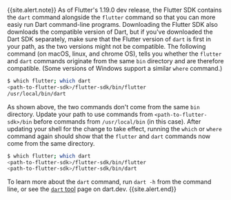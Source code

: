 {{site.alert.note}}
  As of Flutter's 1.19.0 dev release, the Flutter SDK
  contains the `dart` command alongside the `flutter`
  command so that you can more easiy run Dart
  command-line programs. Downloading the Flutter SDK
  also downloads the compatible version of Dart,
  but if you've downloaded the Dart SDK separately,
  make sure that the Flutter version of `dart` is
  first in your path, as the two versions might not be compatible.
  The following command (on macOS, linux, and chrome OS),
  tells you whether the `flutter` and `dart` commands
  originate from the same `bin` directory and are therefore
  compatible. (Some versions of Windows
  support a similar `where` command.)

  ```sh
  $ which flutter; which dart
  <path-to-flutter-sdk>/flutter-sdk/bin/flutter
  /usr/local/bin/dart
  ```

  As shown above, the two commands don't come from
  the same `bin` directory. Update your path to use
  commands from `<path-to-flutter-sdk>/bin` before 
  commands from `/usr/local/bin` (in this case).
  After updating your shell for the change to take effect,
  running the `which` or `where` command again
  should show that the `flutter` and `dart` commands
  now come from the same directory.

  ```sh
  $ which flutter; which dart
  <path-to-flutter-sdk>/flutter-sdk/bin/flutter
  <path-to-flutter-sdk>/flutter-sdk/bin/dart
  ```

  To learn more about the `dart` command, run `dart -h`
  from the command line, or see the [`dart` tool][] page
  on dart.dev.
{{site.alert.end}}

[`dart` tool]: {{site.dart-site}}/tools/dart-vm
